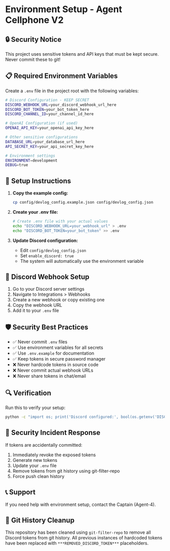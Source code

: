 # Environment Setup - Agent Cellphone V2

## 🔒 Security Notice
This project uses sensitive tokens and API keys that must be kept secure. Never commit these to git!

## 📋 Required Environment Variables

Create a `.env` file in the project root with the following variables:

```bash
# Discord Configuration - KEEP SECRET
DISCORD_WEBHOOK_URL=your_discord_webhook_url_here
DISCORD_BOT_TOKEN=your_bot_token_here
DISCORD_CHANNEL_ID=your_channel_id_here

# OpenAI Configuration (if used)
OPENAI_API_KEY=your_openai_api_key_here

# Other sensitive configurations
DATABASE_URL=your_database_url_here
API_SECRET_KEY=your_api_secret_key_here

# Environment settings
ENVIRONMENT=development
DEBUG=true
```

## 🚀 Setup Instructions

1. **Copy the example config:**
   ```bash
   cp config/devlog_config.example.json config/devlog_config.json
   ```

2. **Create your .env file:**
   ```bash
   # Create .env file with your actual values
   echo "DISCORD_WEBHOOK_URL=your_webhook_url" > .env
   echo "DISCORD_BOT_TOKEN=your_bot_token" >> .env
   ```

3. **Update Discord configuration:**
   - Edit `config/devlog_config.json`
   - Set `enable_discord: true`
   - The system will automatically use the environment variable

## 🔧 Discord Webhook Setup

1. Go to your Discord server settings
2. Navigate to Integrations > Webhooks
3. Create a new webhook or copy existing one
4. Copy the webhook URL
5. Add it to your `.env` file

## 🛡️ Security Best Practices

- ✅ Never commit `.env` files
- ✅ Use environment variables for all secrets
- ✅ Use `.env.example` for documentation
- ✅ Keep tokens in secure password manager
- ❌ Never hardcode tokens in source code
- ❌ Never commit actual webhook URLs
- ❌ Never share tokens in chat/email

## 🔍 Verification

Run this to verify your setup:
```bash
python -c "import os; print('Discord configured:', bool(os.getenv('DISCORD_WEBHOOK_URL')))"
```

## 🚨 Security Incident Response

If tokens are accidentally committed:
1. Immediately revoke the exposed tokens
2. Generate new tokens
3. Update your `.env` file
4. Remove tokens from git history using git-filter-repo
5. Force push clean history

## 📞 Support

If you need help with environment setup, contact the Captain (Agent-4).

## 🔄 Git History Cleanup

This repository has been cleaned using `git-filter-repo` to remove all Discord tokens from git history. All previous instances of hardcoded tokens have been replaced with `***REMOVED_DISCORD_TOKEN***` placeholders.